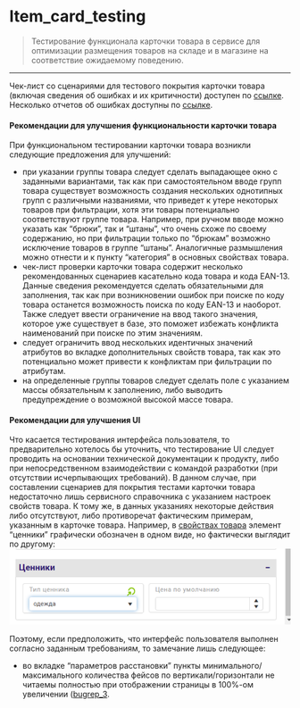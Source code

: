 # Item_card_testing
> Тестирование функционала карточки товара в сервисе для оптимизации размещения товаров на складе и в магазине на соответствие ожидаемому поведению.
---
  Чек-лист со сценариями для тестового покрытия карточки товара (включая сведения об ошибках и их критичности) доступен по [ссылке](https://docs.google.com/spreadsheets/d/1Ee2ld3osE4s_8K32OO7M-nkHGAa7e5xER5YiHPjjBX8/edit?usp=sharing).
Несколько отчетов об ошибках доступны по [ссылке](https://docs.google.com/spreadsheets/d/1Nv0NXJs5nPUDJBtQRFN7RB9SIUEDhULDXQM_KX3_gQg/edit?usp=sharing).

#### Рекомендации для улучшения функциональности карточки товара
  
  При функциональном тестировании карточки товара возникли следующие предложения для улучшений:
- при указании группы товара следует сделать выпадающее окно с заданными вариантами, так как при самостоятельном вводе групп товара существует возможность создания нескольких однотипных групп с различными названиями, что приведет к утере некоторых товаров при фильтрации, хотя эти товары потенциально соответствуют группе товара. Например, при ручном вводе можно указать как “брюки”, так и “штаны”, что очень схоже по своему содержанию, но при фильтрации только по “брюкам” возможно исключение товаров в группе “штаны”. Аналогичные размышления можно отнести и к пункту “категория” в основных свойствах товара.
- чек-лист проверки карточки товара содержит несколько рекомендованных сценариев касательно кода товара и кода EAN-13. Данные сведения рекомендуется сделать обязательными для заполнения, так как при возникновении ошибок при поиске по коду товара останется возможность поиска по коду EAN-13 и наоборот. Также следует ввести ограничение на ввод такого значения, которое уже существует в базе, это поможет избежать конфликта наименований при поиске по этим значениям. 
- следует ограничить ввод нескольких идентичных значений атрибутов во вкладке дополнительных свойств товара, так как это потенциально может привести к конфликтам при фильтрации по атрибутам.
- на определенные группы товаров следует сделать поле с указанием массы обязательным к заполнению, либо выводить предупреждение о возможной высокой массе товара.

#### Рекомендации для улучшения UI
  
  Что касается тестирования интерфейса пользователя, то предварительно хотелось бы уточнить, что тестирование UI следует проводить на основании технической документации к продукту, либо при непосредственном взаимодействии с командой разработки (при отсутствии исчерпывающих требований). В данном случае, при составлении сценариев для покрытия тестами карточки товара недостаточно лишь сервисного справочника с указанием настроек свойств товара. К тому же, в данных указаниях некоторые действия либо отсутствуют, либо противоречат фактическим примерам, указанным в карточке товара. Например, в [свойствах товара](https://spaceplanner.ru/svoystva-tovara) элемент “ценники” графически обозначен в одном виде, но фактически выглядит по другому:
![Форма ценники не соответствуует форме из требований](https://github.com/Ordbe/Item_card_testing/blob/main/%D0%A4%D0%BE%D1%80%D0%BC%D0%B0%20%D1%86%D0%B5%D0%BD%D0%BD%D0%B8%D0%BA%D0%B8.png)

  Поэтому, если предположить, что интерфейс пользователя выполнен согласно заданным требованиям, то замечание лишь следующее:
  - во вкладке “параметров расстановки” пункты минимального/максимального количества фейсов по вертикали/горизонтали не читаемы полностью при отображении страницы в 100%-ом увеличении ([bugrep_3](https://docs.google.com/spreadsheets/d/1Nv0NXJs5nPUDJBtQRFN7RB9SIUEDhULDXQM_KX3_gQg/edit?usp=sharing). 


